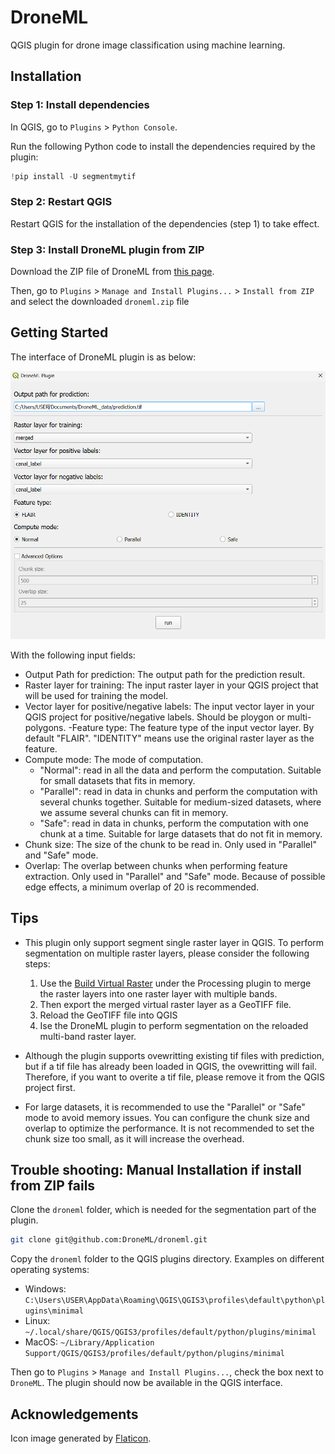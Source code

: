 # DroneML

QGIS plugin for drone image classification using machine learning.

## Installation

### Step 1: Install dependencies

In QGIS, go to `Plugins` > `Python Console`.

Run the following Python code to install the dependencies required by the plugin:

```python
!pip install -U segmentmytif
```

### Step 2: Restart QGIS
Restart QGIS for the installation of the dependencies (step 1) to take effect.

### Step 3: Install DroneML plugin from ZIP

Download the ZIP file of DroneML from [this page](https://github.com/DroneML/DroneML/blob/release/DroneML.zip).

Then, go to `Plugins` > `Manage and Install Plugins...` > `Install from ZIP` and select the downloaded `droneml.zip` file   

## Getting Started

The interface of DroneML plugin is as below:

![droneml_ui_image](droneml_ui_image.png)

With the following input fields:

- Output Path for prediction: The output path for the prediction result.
- Raster layer for training: The input raster layer in your QGIS project that will be used for training the model.
- Vector layer for positive/negative labels: The input vector layer in your QGIS project for positive/negative labels. Should be ploygon or multi-polygons.
-Feature type: The feature type of the input vector layer. By default "FLAIR". "IDENTITY" means use the original raster layer as the feature.
- Compute mode: The mode of computation.
  - "Normal": read in all the data and perform the computation. Suitable for small datasets that fits in memory.
  - "Parallel": read in data in chunks and perform the computation with several chunks together. Suitable for medium-sized datasets, where we assume several chunks can fit in memory.
  - "Safe": read in data in chunks, perform the computation with one chunk at a time. Suitable for large datasets that do not fit in memory.
- Chunk size: The size of the chunk to be read in. Only used in "Parallel" and "Safe" mode.
- Overlap: The overlap between chunks when performing feature extraction. Only used in "Parallel" and "Safe" mode. Because of possible edge effects, a minimum overlap of 20 is recommended.

## Tips

- This plugin only support segment single raster layer in QGIS. To perform segmentation on multiple raster layers, please consider the following steps: 
  1. Use the [Build Virtual Raster](https://docs.qgis.org/3.34/en/docs/user_manual/processing_algs/gdal/rastermiscellaneous.html#build-virtual-raster) under the Processing plugin to merge the raster layers into one raster layer with multiple bands. 
  2. Then export the merged virtual raster layer as a GeoTIFF file.
  3. Reload the GeoTIFF file into QGIS
  4. Ise the DroneML plugin to perform segmentation on the reloaded multi-band raster layer.

- Although the plugin supports ovewritting existing tif files with prediction, but if a tif file has already been loaded in QGIS, the ovewritting will fail. Therefore, if you want to overite a tif file, please remove it from the QGIS project first.

- For large datasets, it is recommended to use the "Parallel" or "Safe" mode to avoid memory issues. You can configure the chunk size and overlap to optimize the performance. It is not recommended to set the chunk size too small, as it will increase the overhead.

## Trouble shooting: Manual Installation if install from ZIP fails

Clone the `droneml` folder, which is needed for the segmentation part of the plugin.

```bash
git clone git@github.com:DroneML/droneml.git
```

Copy the `droneml` folder to the QGIS plugins directory. Examples on different operating systems:

- Windows: `C:\Users\USER\AppData\Roaming\QGIS\QGIS3\profiles\default\python\plugins\minimal`
- Linux: `~/.local/share/QGIS/QGIS3/profiles/default/python/plugins/minimal`
- MacOS: `~/Library/Application Support/QGIS/QGIS3/profiles/default/python/plugins/minimal`

Then go to `Plugins` > `Manage and Install Plugins...`, check the box next to `DroneML`. The plugin should now be available in the QGIS interface.

## Acknowledgements
Icon image generated by [Flaticon](https://www.flaticon.com/).
